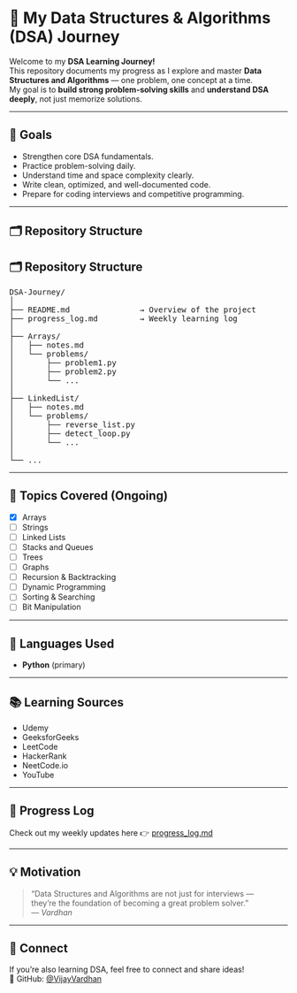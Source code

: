 # 🧠 My Data Structures & Algorithms (DSA) Journey

Welcome to my **DSA Learning Journey!**  
This repository documents my progress as I explore and master **Data Structures and Algorithms** — one problem, one concept at a time.  
My goal is to **build strong problem-solving skills** and **understand DSA deeply**, not just memorize solutions.

---

## 🚀 Goals
- Strengthen core DSA fundamentals.
- Practice problem-solving daily.
- Understand time and space complexity clearly.
- Write clean, optimized, and well-documented code.
- Prepare for coding interviews and competitive programming.

---

## 🗂️ Repository Structure
## 🗂️ Repository Structure

<pre>
DSA-Journey/
│
├── README.md               → Overview of the project
├── progress_log.md         → Weekly learning log
│
├── Arrays/
│   ├── notes.md
│   └── problems/
│       ├── problem1.py
│       ├── problem2.py
│       └── ...
│
├── LinkedList/
│   ├── notes.md
│   └── problems/
│       ├── reverse_list.py
│       ├── detect_loop.py
│       └── ...
│
└── ...
</pre>

---

## 🧩 Topics Covered (Ongoing)
- [x] Arrays
- [ ] Strings
- [ ] Linked Lists
- [ ] Stacks and Queues
- [ ] Trees
- [ ] Graphs
- [ ] Recursion & Backtracking
- [ ] Dynamic Programming
- [ ] Sorting & Searching
- [ ] Bit Manipulation

---

## 🧰 Languages Used
- **Python** (primary)
---

## 📚 Learning Sources
- Udemy
- GeeksforGeeks
- LeetCode
- HackerRank
- NeetCode.io
- YouTube 
  

---

## 🧾 Progress Log
Check out my weekly updates here 👉 [progress_log.md](./progress_log.md)

---

## 💡 Motivation
> “Data Structures and Algorithms are not just for interviews —  
> they’re the foundation of becoming a great problem solver.”  
> — *Vardhan*

---

## 🤝 Connect
If you’re also learning DSA, feel free to connect and share ideas!  
📩 GitHub: [@VijayVardhan](https://github.com/VijayVardhan)
